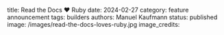 title: Read the Docs ❤️ Ruby
date: 2024-02-27
category: feature announcement
tags: builders
authors: Manuel Kaufmann
status: published
image: /images/read-the-docs-loves-ruby.jpg
image_credits: 

<!-- https://unsplash.com/photos/selective-focus-photo-of-red-gemstone-VKLJ-BJlszE -->
